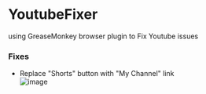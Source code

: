 # YoutubeFixer
using GreaseMonkey browser plugin to Fix Youtube issues

### Fixes
- Replace "Shorts" button with "My Channel" link<br>
![image](https://github.com/user-attachments/assets/6f2699fb-810f-4710-90fc-2829d6942336)
